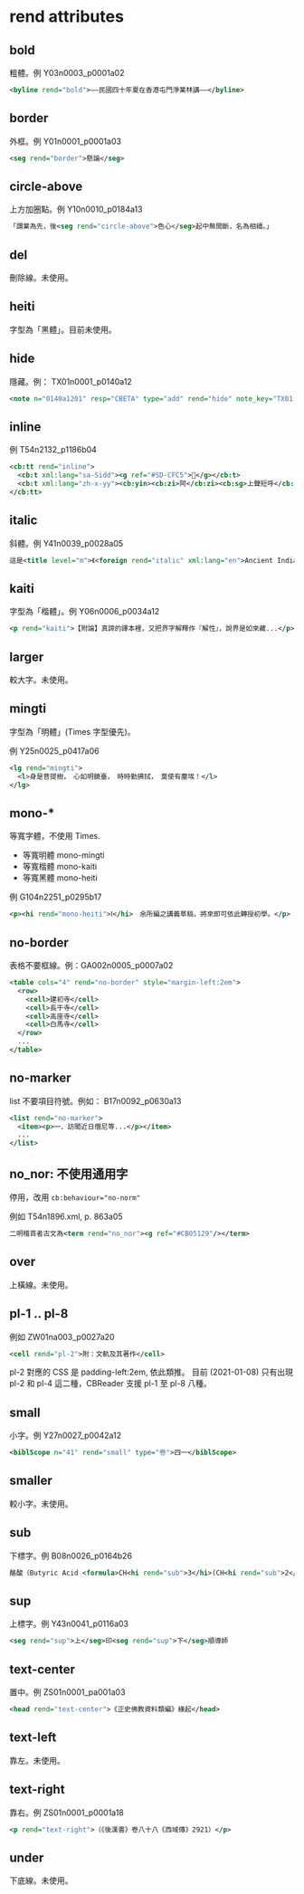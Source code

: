 # rend attributes

## bold

粗體。例 Y03n0003_p0001a02

```xml
<byline rend="bold">——民國四十年夏在香港屯門淨業林講——</byline>
```

## border

外框。例 Y01n0001_p0001a03

```xml
<seg rend="border">懸論</seg>
```

## circle-above

上方加圈點。例 Y10n0010_p0184a13

```xml
「謂業為先，後<seg rend="circle-above">色心</seg>起中無間斷，名為相續。」
```

## del

刪除線。未使用。

## heiti

字型為「黑體」。目前未使用。

## hide

隱藏。例： TX01n0001_p0140a12

```xml
<note n="0140a1201" resp="CBETA" type="add" rend="hide" note_key="TX01.0140a12.33">斂【CB】，歛【太虛】</note>
```

## inline

例 T54n2132_p1186b04

```xml
<cb:tt rend="inline">
  <cb:t xml:lang="sa-Sidd"><g ref="#SD-CFC5">􆿅</g></cb:t>
  <cb:t xml:lang="zh-x-yy"><cb:yin><cb:zi>阿</cb:zi><cb:sg>上聲短呼</cb:sg></cb:yin></cb:t>
</cb:tt>
```

## italic

斜體。例 Y41n0039_p0028a05

```xml
這是<title level="m">《<foreign rend="italic" xml:lang="en">Ancient India</foreign>》</title>的中文譯本
```

## kaiti

字型為「楷體」。例 Y06n0006_p0034a12

```xml
<p rend="kaiti">【附論】真諦的譯本裡，又把界字解釋作『解性』，說界是如來藏...</p>
```

## larger

較大字。未使用。

## mingti

字型為「明體」(Times 字型優先)。

例 Y25n0025_p0417a06

```xml
<lg rend="mingti">
  <l>身是菩提樹，　心如明鏡臺，　時時勤拂拭，　莫使有塵埃！</l>
</lg>
```

## mono-*

等寬字體，不使用 Times.

* 等寬明體 mono-mingti
* 等寬楷體 mono-kaiti
* 等寬黑體 mono-heiti

例 G104n2251_p0295b17

```xml
<p><hi rend="mono-heiti">Ⅰ</hi>　余所編之講義草稿，將來即可依此轉授初學。</p>
```

## no-border

表格不要框線。例：GA002n0005_p0007a02

```xml
<table cols="4" rend="no-border" style="margin-left:2em">
  <row>
    <cell>建初寺</cell>
    <cell>長干寺</cell>
    <cell>高座寺</cell>
    <cell>白馬寺</cell>
  </row>
  ...
</table>
```

## no-marker

list 不要項目符號。例如： B17n0092_p0630a13

```xml
<list rend="no-marker">
  <item><p>一、訪聞近日僧尼等...</p></item>
  ...
</list>
```

## no_nor: 不使用通用字

停用，改用 `cb:behaviour="no-norm"`

例如 T54n1896.xml, p. 863a05

```xml
二明稽首者古文為<term rend="no_nor"><g ref="#CB05129"/></term>
```

## over

上橫線。未使用。

## pl-1 .. pl-8

例如 ZW01na003_p0027a20

```xml
<cell rend="pl-2">附：文軌及其著作</cell>
```

pl-2 對應的 CSS 是 padding-left:2em, 依此類推。
目前 (2021-01-08) 只有出現 pl-2 和 pl-4 這二種，CBReader 支援 pl-1 至 pl-8 八種。

## small

小字。例 Y27n0027_p0042a12

```xml
<biblScope n="41" rend="small" type="卷">四一</biblScope>
```

## smaller

較小字。未使用。

## sub

下標字。例 B08n0026_p0164b26

```xml
酪酸（Butyric Acid <formula>CH<hi rend="sub">3</hi>(CH<hi rend="sub">2</hi>)<hi rend="sub">2</hi>COOH</formula>）
```

## sup

上標字。例 Y43n0041_p0116a03

```xml
<seg rend="sup">上</seg>印<seg rend="sup">下</seg>順導師
```

## text-center

置中。例 ZS01n0001_pa001a03

```xml
<head rend="text-center">《正史佛教資料類編》緣起</head>
```

## text-left

靠左。未使用。

## text-right

靠右。例 ZS01n0001_p0001a18

```xml
<p rend="text-right">（《後漢書》卷八十八《西域傳》2921）</p>
```

## under

下底線。未使用。

